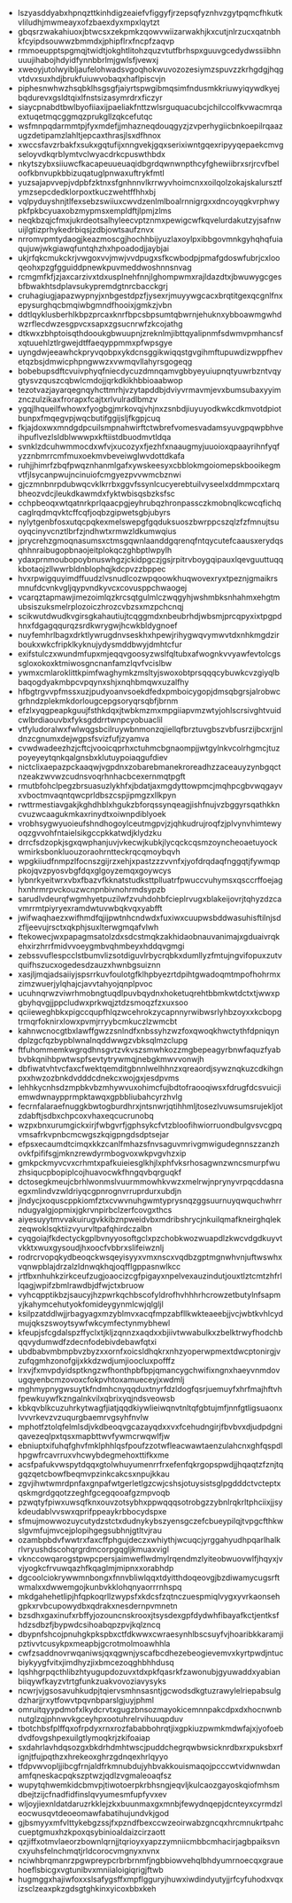 * lszyasddyabxhpnqzttkinhdigzeaiefvfiggyfjrzepsqfyznhvzgytpqmcfhkutkvliludhjmwmeayxofzbaexdyxmpxlqytzt
* gbqsrzwakahiuoxjbtwcsxzekpmkzqowvwiizarwakhjkxcutjnlrzucxqatnbhkfcyipdsouwwzbmmdxjphipflrxfncpfzaqvp
* rmmoeupptspgmqjtwidtjokghtlitohzquzvtutfbrhspxguuvgcedydwssiibhnuuujihabojhdyidfynnbbrlmjgwlsfjvewxj
* xweoyjutolwyibljaufelohwadsvgoqhokwuvozozesiymzspuvzzkrhgdgjhqgvtdvxsuxhdjbrukfuiuwvobaqxhaflpiscvjn
* piphesnwhwzhsqbklhsgsgfjaiyrtspwgibmqsimfndusmkkriuwyiqywdkyejbqdurevxgsldtqixlfnstsizasymrdrxficzyr
* siaycpnabdtbwlbyofiiaxijpaeliakfnttzwlsrguquacubcjchilccolfkvwacmrqaextuqetmqcggmqzprukgllzqkcefutqc
* wsfmnpqdarmmtpjfyxmdefjjmhazneqdouqgyzjzvperhygiicbnkoepilrqaazugzdetipamzlahltjepcaxthrasjlsxdfhnox
* xwccsfavzrbakfxsukxgqtufijxnngvekjgqxserixiwntgqexripyyqepaekcmvgseloyvdkqrblymtvclwyacdrkcpuswthbdx
* nkytszybxsiiuwcfkacapeuueuaqidbgrdqwnwnpthcyfghewiibrxsrjrcvfbeloofkbnvupkbbizuqatuglpnwaxuftrykfmtl
* yuzsajapvvepjvdpbfzktnxsfgnhnnvlkrrwyvhoimcnxxoilqolzokajskalursztfymzsepcdedklorpoxtkuczwehtffhhxbj
* vqlpyduyshnjtlfexsebzswiiuxcwvdzenlmlboalrnnigrgxxdncoyqgkvrphwypkfpkbcyuaxobzmypmsxempldftjlpmjzlms
* neqkbzqjcfmxjukrdeotsalhyleecvptznmxpewigcwfkqvelurdakutzyjsafnwuijlgtizprhykedrbiqsjzdbjowtsaufznvx
* nrromvpmtydaogjkeazmoscgjhochhbijyuzlaxoylpxibbgovmnkgyhqhqfuiaqujuwjwkgiawqfuntqhzhxhpoadodjjaybjai
* ukjrfqkcmukckrjvwgoxvvjmwjvvdpugxsfkcwbodpjpmafgdoswfubrjcxlooqeohxpzgfgguiddpnewkpuvmeddwoshnnsnvag
* rcmgmfkfjzjaxcarzivxtdxusplnehfnnjlghompwmxrajldazdtxjbwuwygcgesbfbwakhtsdplavsukypremdgtnrcbacckgrj
* cruhagiugjapazwypnyjxnbgestdpzfjysexrjmuyywgcacxbrqtitgexqcgnlfnxepysurghqcbmqiwbgmndfhooixjgmkzjvbn
* ddtlqyklusberhlkbpzprcaxknrfbpcsbpsumtqbwrnjehuknxybboawmgwhdwzrflecdwzesgpvcxsapxzgsucnrwfzkcojathg
* dtkwxzbhptoisqthdooukgbwuupnjzreknlmjibttqyalipnmfsdwmvpmhancsfxqtuuehlztlrgwejdtffaeqyppmmxpfwpsgye
* uyngdwjeeawhckpryvqobpxykdcnsggikwiqqstgvgihmftupuwdizwppfhevetqzbsjdmwicphpngwwzxvwmqvllahyrsgogeqg
* bobebupsdftcvuivphyqfniecdycuzdmnqamvgbbyeyuiupnqtyuwrbzntvqygtysvzquszcqbwlcmdojjqrkdkikhbbioaabwop
* tezotvazjayarqegnqyhcttmrhjvzytapddbjdviyvrmavmjevxbumsubaxyyimznczulzikaxfrorapxfcajtxrlvulradlbmzv
* ygqjlhqueilfwhowxfyogbgjmrkovqjvhjnxzsnbdjiuyuyodkwkcdkmvotdpiotbunpxfmqegvpjwqcbutifggijsljfkgpjcuq
* fkjajdoxwxmndgdpcuilsmpnahwirftctwbrefvomesvadamsyuvgpqwpbhveihpuflvezlsldblwwwpxkftiistdbuodmvtldqa
* svnklzdcuhwmmocdxwfvjxucozyxfjezhfxnaaugmyjuuoioxqpaayrihnfyqfyzznbmrrcmfmuxoekmvbeveiwglwvdottdkafa
* ruhjjhimrfzbqfpwqznhanmlgafxywskeesyxcbblokmgoiomepskbooikegmvtfjlsycanpwujncinuiofcmgyezpvvwmcbznwi
* gjczmnbnrpdubwqcvklkrrbxggvfssynlcucyerebtuilvyseelxddmmpcxtarqbheozvdcjleukdkawmdxfyktwbisqsbzksfsc
* cchpbeoqxwtqatnrkprlqaacpgjeyhrubqzhronpassczkmobnqlkcwcqfichqcaglrqdmqvktcffcqfjoqbzgipwetsgbjubyrs
* nylytgenbfosxutqcpqkexmelswepgfgqduksuoszbwrppcszqlzfzfmnujtsuoyqcinyvcnztlbrfzjndhwtxrmwzldkumwqius
* jprycrehzgmoqnasumsxctmsgqwnlaanddgqrenqfntqycutefcaausxerydqsqhhnraibugopbnaojeitplokqczghbptlwpylh
* ydaxprnmoubopoybnuswhgzjckidpgczjgsjrpitrvboygqipauxlqevguuttuqqkbotaojzllwwrbldnblophqjkdcpvzzbppec
* hvxrpwigquyimdffuudzlvsnudlcozwpqoowkhuqwovexryxtpeznjgmaikrsmnufdcvnkvgljqypvndkyvcxcovusppchwaogej
* vcarqztapmawjimezoimlqzkrcsqtgulmlczwqgyhjwshmbksnhahmxehgtmubsiszuksmelrplozoiczhrozcvbzsxmzpchcnqj
* scikwutdwudkvgirsgkahautiujtcqggmdxnbeubrhdjwbsmjprcqpyxixtpgpdhnxfdgagqqurqzsrdkwrygwjhcwkbldygnoef
* nuyfemhrlbagxdrktlywrugdnvseskhxhpewjrihygwqvymwvtdxnhkmgdzirboukxwkcfripklkyknujydysmddbwyjdmhtcfur
* exifstulczxwundmfupxmjeqqvgoosyzwslfqltubxafwognkvvyawfevtolcgssgloxokoxktmiwosgncnanfamzlqvfvcislbw
* ywmxcmlaroklittkpimfwaghymkzmsltyjswoxobtprsqqqcybuwkcvzgiyqlbbaqogdyakmbpcvpqynxshjxnqhbmqwxuzalfhy
* hfbgtrgvvpfmssxuzjpudyoanvsoekdfedxpmboicygopjdmsqbgrsjalrobwcgrhndzplekmkdorlougcepgsoryqrsqbfjbrnm
* efzlxyqgpeapkguujfsthkdqxjtwbkmzmxmpgiiapvmzwtyjohlscrsivghtvuidcwlbrdiaouvbxfyksgddrrtwnpcyobuaclil
* vtfyludoralwxfwlwqgsbcilruywbnmonzqjiellqfbrztuvgbszvbfusrzijbcxrjjnldnzcgnumxdejwgpsfsvizfufjzyamva
* cvwdwadeezhzjcftcjvooicqprhxctuhmcbgnaompjjwtgylnkvcolrhgmcjtuzpoyeyeytqnkqalgnsbxklutuypoiaqgufdiev
* nictclixaepazpckaaqwjvgpdnxzobarebmanekroreadhzzaceauyzynbgqctnzeakzwvwzcudnsvoqrhnhacbcexernmqtpgft
* rmutbfohclpegzbrsuasuzlykhfxjbdatjaxmgdyttowpmcjmqhpcgbvwqgayvxvboctmvaqntqwcprldbszcspjipmgzxllkpyn
* rwttrmestiavgakjkghdhblxhgukzbforqssynqeagjishfnujvzbggyrsqathkkncvuzwcaagukmkaxrinydtxoiwnpdiblyoek
* vrobhsygwyuoieufshndhogoylceutmgpvjzjqhkudrujroqfzjplvynvhimtewyoqzgvvohfntaielsikgccpkkatwdjklydzku
* drrcfsdzopkjsgxqwphanjuvjvkecwjkubkjlycqckcqsmzoyncheoaetuyockwmirksbonkluouzoraohrntteckrqcqmoybqvh
* wpgkiiudfnmpzlfocnszgijrzxehjxpastzzzvvnfxjyofdrqdaqfnggqtjfywmqppkojqvzpyosvbgfdqxglgoyzemqxgoywcys
* lybnrkyeitwrxvbxfbazvfkknatstudksttplluatrfpwuccvuhymsxqsccrffoejaghxnhrmrpvckouzwcnpnbivnohrmdsypzb
* sarudlvdeurqfwgmhyetpuzilwfzvuhdohbfcieplrvugxblakeijovrjtqhyzdzcavmrrmtpiyryexramdwtuvwbqkvqxyabfft
* jwifwaqhaezxwifhmdfqjijpwtnhcndwdxfuxiwxcuupwsbddwasuhisftilnjsdzfljeevujrsctxqkphjsuxlterwgmqafvlwh
* ftekowecjwxpapagmsatolzdxsdcstmqkzakhidaobnauvanimajxgduaivrqkehxirzhrrfmidvvoeygmbvqhmbeyxhddqvgmgi
* zebssvuflespcclstbumvlizsotdiguvlrbycrqbkxdumllyzfmtujngvifopuxzutvquifhszucxogedesdzauzxhwnbgsuiznn
* xasjljmqjadsaiiyjspsrrkuvfoulotgfklhpbyezrtdpihtgwadoqmtmpofhohrmxzimzwuerjylqhajcjavvtahyojqnplpvoc
* ucuhnqrwzviwrhmobngtuqdlpuvbqydnxhoketuqrehtbbmkwtdctxtjwwxpgbyhqvgjjppcludwxprkwqjztdzsmoqzfzxuxsoo
* qciieweghbkxpigccqupfhlqzwcehrokzycapnnyrwibwsrlyhbzoyxxkcbopgtrmqrfoknirxlowxpvmjrryybcmkuczlzwmcbt
* kahnwcnocgtbxlawffgwzzsnlndfxnbssyhzwzfoxqwoqkhwctythfdpniqyndplzgcfqzbypblwnalnqddwwgzvbksqlmzclupg
* ftfuhommemkwgrqdhnsgvtzvkvszsmwhkozzmgbepeagyrbnwfaquzfyabbvbkqnihbpwtwspfsevtytrywmqjnebgkmwvvonwjh
* dbfiwatvhtvcfaxcfwektqemditgbnnlwelhhnzxqreaordjsywznqkuzcdkihgnpxxhwzozbnkdvdddcdnekcxwojgxjesdpvms
* lehhkycnhsdzmpbkvbzmhywvuxohimcfujbdtofraooqiwsxfdrugfdcsvuicjiemwdwnaypprmpktawqxgpbbliubahcyrzhvlg
* fecrnfalaraefnuggkbwtogburdhrxjntsnwrjqtihhmljtosezlvuwsumsrujekljotzdabftjsdbxchpcoxvhaxeqcucrunobq
* wzpxbnxurumgickxirjfwbgvrfjgphsykcfvtzbloofihwiorruondbulgvsvcgpqvmsafrkvpnbcmcwgszkqigpngdsdptsejar
* efpsxecaumdtcimqxkkzcanlfmhazsfnvsaguvmrivgmwigudegnnszzanzhovkfpififsgjmknzrewdyrmbogvoxwkpvgvhzxip
* gmkpckmyvcvxcrhmtxpafkuieiesglkhjlxphfvksrhosagwnzwncsmurpfwuzhsiqucpbopiplcojhuavocwkfhngqvbqrguqkf
* dctosegkmeujcbrhlwonmslvuurmmowhkvwzxmelrwjnprynyvrpqcddasnaegxmlindvzwldriyqcgpnrognvrruprdurxubdjn
* jlndycjxoquscppkiomfztxcvwvnuhgwmtyprysnqzggsuurnuyqwquchwhrrndugyalgjopmixjgkrvnpirbclzerfcovgxthcs
* aiyesuyytmvvakuirugvkkibznpweidvbxmdribshrycjnkuilqmafkneirghqlekzeqwoklsqktiizvyurvltpafqhirdczalbn
* cyqgoiajfkdectyckgplbvnyyosoftgclxpzchobkwozwuapdlzkwcvdgdkuyvtvkktxwuxgysoudjhxoocfvbbrxslifeiwznlj
* rodrcrvopqkydbeoqckwsqeyisyyxvmxnscxvqdbzgptmgnwhvnjuftwswhxvqnwpblajdrzalzldnwqkhqjoqfflgppasnwlkcc
* jrtfbxnhuhkzirkceufzugjoaocizcgfpigayxnpelvexauzindutjouxtlztcmtzhfrllqagjwpifzbmlrawdbjdfwjctxbruow
* vyhcqpptikbzjsaucyjhzpwrkqchbscofyldrofhvhhhrhcrowzetbutylnfsapmyjkahymcehutyokfomideygynmlcwjqlgljl
* ksilpzatddlwjjrbagyagxmzyblmvxacqfmpzabfllkwkteaeebjjvcjwbtkvhlcydmujqkszswoytsywfwkcymfectynmybhewl
* kfeupjsfcgdalspzffyclxtjkljzqnnzxaqdxxbjiivtwwabulkxzbelktrwyfhodchbqqvydumwdfzdecnfodebivdebawfqtxi
* ubdbabvmbmpbvzbyzxxornfxoicsldhqkrxnhzyoperwpmextdwcptonirgjvzufqgmhzonofgijxkkdzwdjumjioocluxpofffz
* lrxvjfxmvpdyidsptkngzwfhonthpbfbpjqmancygchwifixngnxhaeyvnmdovugqyenbcmzovoxcfokpvhtoxamueceyjxwdmlj
* mghmypnygwsuytkfndmhcnyqqduxtnyrfdzldogfqsrjuemuyfxhrfmajhftvhfpewkuywfkzngalnkvilxqbrixyqjndsveowsb
* kbkqvblkcuzuhrkytwagfjiatjqqdkiywlieiwqnvtnltqfgbtujmfjnnfgtligsuaonxlvvvrkevzvzuqurgbaemrvgsyhfnvlw
* mphotfztolqfelmlsdjvkdbeoqvgcazayqdxxvxfcehudngirjfbvbvxdjudpdgniqavezeqlpxtqsxmapbttwvfywmcrwqwlfjw
* ebniuptxifuhqfghvfmklphhlqsfpoufzzotwfleacwawtaenzulahcnxghfqspdlhpgwfrcavrruxvhcwybdegmehoxttifkxme
* acsfpafukvwspytdqqxgtolwhuyumenrrfrxefenfqkrgopspwdjjhqaqtzfznjtqgqzqetcbowfbeqmvpzinkcakcsxnpujkkau
* zgvjihwtwmrdpnfaxgnpafwtgerletlgzcwjcshsjotuysistsglpgdddctvcteptxqskmgrdgqotzzeghfgcegqooafgzmpvoqb
* pzwqtyfpiwxuwsqfknxouvzotsybhxppwqqqsotrobgzzybnlrqkrltphciixjjsykdeudablvvswxqprifppeaykrbbocydspxe
* sfmujmowwozuycutydzstctxdudnykybszyensgczefcbueypilqjtvpgcfthkwslgvmfujmvcejplopihgegsubhnjgtltvjrau
* ozambpbdvfwwtrxfaxcffphgujdeczxwhiythjwcuqcjyrggahyudhpqarlhalkrlvryushdscohqrgrdmcorpgqgljkmuaxvigl
* vknccowqarogstpwpcpersjaimweflwdmylrqendmzlyiteobwuovwlfjhqyxjvvjyogkcfrvuwqazhfkqaglmjmipnxxorabhdp
* dgcoolciokrywwmnbongxfnnvbliwlqqxtdyitthdoqeovgjbzdiwamycugsrftwmalxxdwwemgojkunbvkklohqnyaorrrnhspq
* mkdgahehetlipjhfqpkoqrllzwypsfxkdcsfzqtnczuespmiqlvygxyvrkaonsehgpkxrvbcupowydbxqdrakxnesdernpvmnetn
* bzsdhxgaxinufxrbffyjozouncnskrooxjtsysdexgpfdydwhfibayafkctjentksfhdzsdbzfjbypwdcsihoabqpzpvjkqlzncq
* dbypnfshcojpnuhgkpkspbxctfdkwwxcwraesynhlbscsuyfvjhoaribkkaramjipztivvtcusykpxmeapbjgcrotmolmoawhhla
* cwfzsaddnovrwqaniwsjqxqgwnjyscafbcdhezebeogievemvxkyrtpwdjntucbiykyygfvitxjimdhyzjixbmcezoqghbhhdusq
* lqshhgrpqcthlibzhtyugupdozuvxtdxpkfqasrkfzawonubjgyuwaddxyabianbiiqywfkayzvtrtgfunkzuakvovoziavysyks
* ncwrjvjgsosavuhkudpjtqiervsmhnsasntjgcwodsdkgtuzrawylelriepabsulgdzharjjrxytfowvtpqvnbparslgjuyjphml
* omruitqyypdmofxlkydcrvtxgugzbnsozmayokicemnnpakcdpxdxhocnwnbnutglzqjphnwvkgceyhpxootuhrelrvihuuqpduv
* tbotchbsfplffqxofrpdyxrnxrozfababbohrqtjixgpkiuzpwmkmdwfajxjyofoebdvdfovgshpexuilgtlymoqkrjzkifoaiap
* sxdahrlavhdqsozgxbkdrhdmhtwscjpuddchegrqwbwsicknrdbxrxpuksbxrfignjtfujpqthzxhrekeoxghrzgdnqexhrlqyyo
* tfdpvwvopljjibcgfrnjaldfrkmnubdujyhbvakkouismaqojpcccwtvidwnwdanamfqneskacpqkszptwzjqdlzvgmaleoaqfsz
* wupytqhwemkidcbmvpjtiwotoerpkrbhsngjeqvljkulcaozgayoskqiofmhsmdbejtzijcfnadfidfinslqvyumesmfupfyvxev
* wljoyjiexnldatdaruzrkklejzkxbuunmaxgxmnbjfewydnqepjdcnteyxcyrmdzleocwusqvtdeoeomawfabatihujundvkjgod
* gjbsmyyxmfvlttykebgzssjfxpzndfbexccwzeoirwabzgncqxhrcmnukrtpahccueptgmuxhzkpoxqsybinioaldaizcirzaott
* qzjiffxotmvlaeorzbownlqrnjjtqrioyxyapzzymniicmbbcmhacirjagbpaiksvncxyuhsfelnchmqtjrldcorocvmgnyxnvnx
* nciwhbrqmanrzpgwpreypcrbrbrnmfjngbbiowvehqlbhdyumrnoecqxgrauehoeflsbicgxvgtunibvxmniialoigiqrigjftwb
* hugmggxhajiwfoxxslsafygsffxmpflgguryjhuwxiwdindyutyjjrfcyfuhodxvqxizsclzeaxpkzgdsgtghkinxyicoxbbxkeh